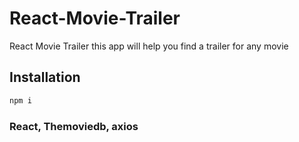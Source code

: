 # React-Movie-Trailer

React Movie Trailer this app will help you find a trailer for any movie

## Installation

```bash
npm i
```

### React, Themoviedb, axios
